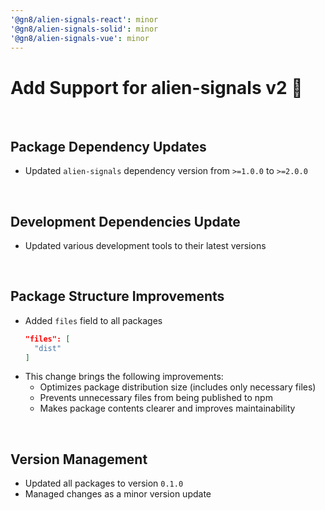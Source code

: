 ```yaml
---
'@gn8/alien-signals-react': minor
'@gn8/alien-signals-solid': minor
'@gn8/alien-signals-vue': minor
---
```


# Add Support for alien-signals v2 🎉

<br />

## Package Dependency Updates

- Updated `alien-signals` dependency version from `>=1.0.0` to `>=2.0.0`

<br />

## Development Dependencies Update

- Updated various development tools to their latest versions

<br />

## Package Structure Improvements

- Added `files` field to all packages
  ```json
  "files": [
    "dist"
  ]
  ```
- This change brings the following improvements:
  - Optimizes package distribution size (includes only necessary files)
  - Prevents unnecessary files from being published to npm
  - Makes package contents clearer and improves maintainability

<br />

## Version Management

- Updated all packages to version `0.1.0`
- Managed changes as a minor version update
